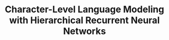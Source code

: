 ---
arxiv: 1609.03777
authors:
- firstname: Kyuyeon
  institute: Seoul National University
  lastname: Hwang
- firstname: Wonyong
  institute: Seoul National University
  lastname: Sung
layout: refuses
section: pre
title: Character-Level Language Modeling with Hierarchical Recurrent Neural Networks
---